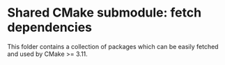 # Shared CMake submodule: fetch dependencies

This folder contains a collection of packages which can be easily fetched and used by CMake >= 3.11.
